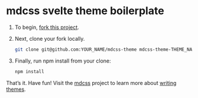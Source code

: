 # mdcss svelte theme boilerplate

1. To begin, [fork this project].

2. Next, clone your fork locally.
   ```sh
   git clone git@github.com:YOUR_NAME/mdcss-theme mdcss-theme-THEME_NAME
   ```

3. Finally, run npm install from your clone:
   ```sh
   npm install
   ```

That’s it. Have fun! Visit the [mdcss] project to learn more about [writing themes].

[fork this project]: fork
[mdcss]: https://github.com/jonathantneal/mdcss
[writing themes]: https://github.com/jonathantneal/mdcss#writing-themes
